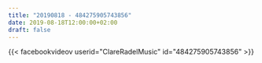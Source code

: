 ```yaml
---
title: "20190818 - 484275905743856"
date: 2019-08-18T12:00:00+02:00
draft: false
---
```


{{< facebookvideov userid="ClareRadelMusic" id="484275905743856" >}}